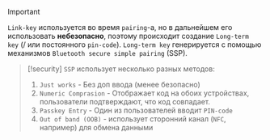 
> [!important] 
> `Link-key` используется во время `pairing`-а, но в дальнейшем его использовать **небезопасно**, поэтому происходит создание `Long-term key` (/ или постоянного `pin-code`).
> `Long-term key` генерируется с помощью механизмов `Bluetooth secure simple pairing` (SSP).
> 

> [!security] 
> `SSP` использует несколько разных методов:
> 1. `Just works` - Без доп ввода (менее безопасно)
> 2. `Numeric Comprasion` - Отображает код на обоих устройствах, пользователи подтверждают, что код совпадает.
> 3. `Passkey Entry` - Один из пользователей вводит `PIN-code`
> 4. `Out of band (OOB)` - использует сторонний канал (`NFC`, например) для обмена данными



